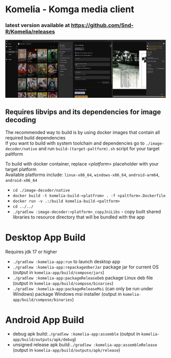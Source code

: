 # Komelia - Komga media client

### latest version available at https://github.com/Snd-R/Komelia/releases

![screenshots](./screenshots/screenshot.jpg)

## Requires libvips and its dependencies for image decoding

The recommended way to build is by using docker images that contain all required build dependencies\
If you want to build with system toolchain and dependencies go to `./image-decoder/native` and
run `build-(target-paltform).sh` script for your target paltform

To build with docker container, replace <*platform*> placeholder with your target platform\
Available platforms include: `linux-x86_64`, `windows-x86_64`, `android-arm64`, `android-x86_64`

- `cd ./image-decoder/native`
- `docker build -t komelia-build-<platfrom> . -f <paltform>.Dockerfile `
- `docker run -v .:/build komelia-build-<paltform>`
- `cd ../../`
- `./gradlew :image-decoder:<platform>_copyJniLibs` - copy built shared libraries to resource directory that will be
  bundled with the app

# Desktop App Build

Requires jdk 17 or higher

- `./gradlew :komelia-app:run` to launch desktop app
- `./gradlew :komelia-app:repackageUberJar` package jar for current OS (output in `komelia-app/build/compose/jars`)
- `./gradlew :komelia-app:packageReleaseDeb` package Linux deb file (output in `komelia-app/build/compose/binaries`)
- `./gradlew :komelia-app:packageReleaseMsi` (can only be run under Windows) package Windows msi installer (output
  in `komelia-app/build/compose/binaries`)

# Android App Build

- debug apk build:`./gradlew :komelia-app:assemble` (output in `komelia-app/build/outputs/apk/debug`)
- unsigned release apk build:`./gradlew :komelia-app:assembleRelease` (output in `komelia-app/build/outputs/apk/release`)